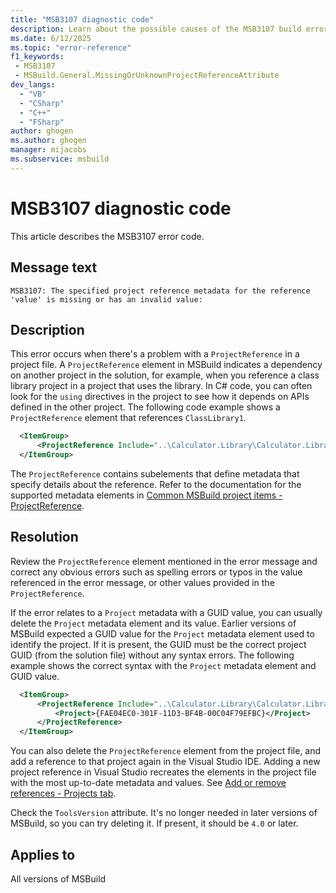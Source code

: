 ```yaml
---
title: "MSB3107 diagnostic code"
description: Learn about the possible causes of the MSB3107 build error, and get troubleshooting tips.
ms.date: 6/12/2025
ms.topic: "error-reference"
f1_keywords:
 - MSB3107
 - MSBuild.General.MissingOrUnknownProjectReferenceAttribute
dev_langs:
  - "VB"
  - "CSharp"
  - "C++"
  - "FSharp"
author: ghogen
ms.author: ghogen
manager: mijacobs
ms.subservice: msbuild
---
```


# MSB3107 diagnostic code

<!-- :::ErrorDefinitionDescription::: -->
<!-- :::editable-content name="introDescription"::: -->
This article describes the MSB3107 error code.
<!-- :::editable-content-end::: -->

## Message text

<!-- :::editable-content name="messageText"::: -->
`MSB3107: The specified project reference metadata for the reference 'value' is missing or has an invalid value:`
<!-- :::editable-content-end::: -->
<!-- MSB3107: The specified project reference metadata for the reference "{0}" is missing or has an invalid value: {1} -->

<!-- :::editable-content name="postOutputDescription"::: -->
<!--
{StrBegin="MSB3107: "}
-->
## Description

This error occurs when there's a problem with a `ProjectReference` in a project file. A `ProjectReference` element in MSBuild indicates a dependency on another project in the solution, for example, when you reference a class library project in a project that uses the library. In C# code, you can often look for the `using` directives in the project to see how it depends on APIs defined in the other project. The following code example shows a `ProjectReference` element that references `ClassLibrary1`.

```xml
  <ItemGroup>
	  <ProjectReference Include="..\Calculator.Library\Calculator.Library.csproj"/>
  </ItemGroup>
```

The `ProjectReference` contains subelements that define metadata that specify details about the reference. Refer to the documentation for the supported metadata elements in [Common MSBuild project items - ProjectReference](../common-msbuild-project-items.md#projectreference).

## Resolution

Review the `ProjectReference` element mentioned in the error message and correct any obvious errors such as spelling errors or typos in the value referenced in the error message, or other values provided in the `ProjectReference`.

If the error relates to a `Project` metadata with a GUID value, you can usually delete the `Project` metadata element and its value. Earlier versions of MSBuild expected a GUID value for the `Project` metadata element used to identify the project. If it is present, the GUID must be the correct project GUID (from the solution file) without any syntax errors. The following example shows the correct syntax with the `Project` metadata element and GUID value.

```xml
  <ItemGroup>
	  <ProjectReference Include="..\Calculator.Library\Calculator.Library.csproj">
		  <Project>{FAE04EC0-301F-11D3-BF4B-00C04F79EFBC}</Project>
	  </ProjectReference>
  </ItemGroup>
```

You can also delete the `ProjectReference` element from the project file, and add a reference to that project again in the Visual Studio IDE. Adding a new project reference in Visual Studio recreates the elements in the project file with the most up-to-date metadata and values. See [Add or remove references - Projects tab](../../ide/how-to-add-or-remove-references-by-using-the-reference-manager.md#projects-tab).

Check the `ToolsVersion` attribute. It's no longer needed in later versions of MSBuild, so you can try deleting it. If present, it should be `4.0` or later.

<!-- :::editable-content-end::: -->
<!-- :::ErrorDefinitionDescription-end::: -->

## Applies to

All versions of MSBuild
